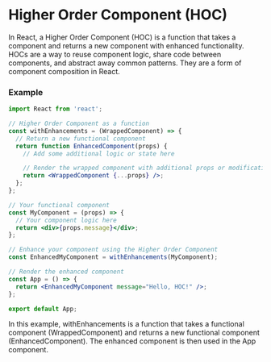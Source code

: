 # Higher Order Component (HOC)
In React, a Higher Order Component (HOC) is a function that takes a component and returns a new component with enhanced functionality. HOCs are a way to reuse component logic, share code between components, and abstract away common patterns. They are a form of component composition in React.

### Example
``` jsx
import React from 'react';

// Higher Order Component as a function
const withEnhancements = (WrappedComponent) => {
  // Return a new functional component
  return function EnhancedComponent(props) {
    // Add some additional logic or state here

    // Render the wrapped component with additional props or modifications
    return <WrappedComponent {...props} />;
  };
};

// Your functional component
const MyComponent = (props) => {
  // Your component logic here
  return <div>{props.message}</div>;
};

// Enhance your component using the Higher Order Component
const EnhancedMyComponent = withEnhancements(MyComponent);

// Render the enhanced component
const App = () => {
  return <EnhancedMyComponent message="Hello, HOC!" />;
};

export default App;
```
In this example, withEnhancements is a function that takes a functional component (WrappedComponent) and returns a new functional component (EnhancedComponent). The enhanced component is then used in the App component. 
